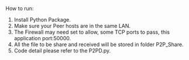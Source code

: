 How to run:
1. Install Python Package.
2. Make sure your Peer hosts are in the same LAN.
3. The Firewall may need set to allow, some TCP ports to pass, this application port:50000.
4. All the file to be share and received will be stored in folder P2P_Share.
5. Code detail please refer to the P2PD.py.
